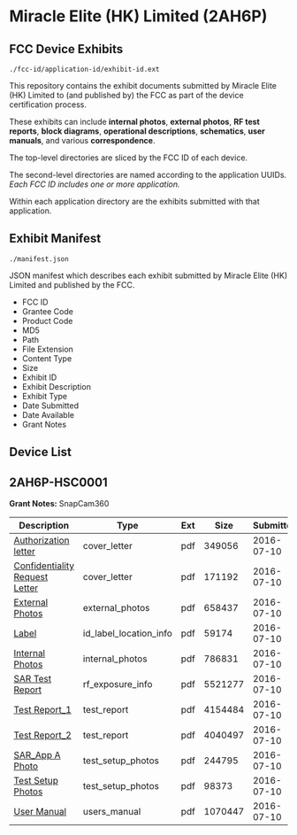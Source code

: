 # Miracle Elite (HK) Limited (2AH6P)
## FCC Device Exhibits

```
./fcc-id/application-id/exhibit-id.ext
```

This repository contains the exhibit documents submitted by Miracle Elite (HK) Limited to (and published by) the FCC as part of the device certification process.

These exhibits can include **internal photos**, **external photos**, **RF test reports**, **block diagrams**, **operational descriptions**, **schematics**, **user manuals**, and various **correspondence**.

The top-level directories are sliced by the FCC ID of each device.

The second-level directories are named according to the application UUIDs. *Each FCC ID includes one or more application.*

Within each application directory are the exhibits submitted with that application. 

## Exhibit Manifest

```
./manifest.json
```

JSON manifest which describes each exhibit submitted by Miracle Elite (HK) Limited and published by the FCC.

- FCC ID
- Grantee Code
- Product Code
- MD5
- Path
- File Extension
- Content Type
- Size
- Exhibit ID
- Exhibit Description
- Exhibit Type
- Date Submitted
- Date Available
- Grant Notes

## Device List
## 2AH6P-HSC0001
**Grant Notes:** SnapCam360

| Description | Type | Ext | Size | Submitted | Available |
| ----------- | ---- | --- | ---- | --------- | --------- |
| [Authorization letter](2AH6P-HSC0001/c7a649162e62c7e3683e5f0c312b7bca/3057186.pdf) | cover_letter | pdf | 349056 | 2016-07-10 | 2016-07-10 |
| [Confidentiality Request Letter](2AH6P-HSC0001/c7a649162e62c7e3683e5f0c312b7bca/3057187.pdf) | cover_letter | pdf | 171192 | 2016-07-10 | 2016-07-10 |
| [External Photos](2AH6P-HSC0001/c7a649162e62c7e3683e5f0c312b7bca/3057188.pdf) | external_photos | pdf | 658437 | 2016-07-10 | 2016-07-10 |
| [Label](2AH6P-HSC0001/c7a649162e62c7e3683e5f0c312b7bca/3057190.pdf) | id_label_location_info | pdf | 59174 | 2016-07-10 | 2016-07-10 |
| [Internal Photos](2AH6P-HSC0001/c7a649162e62c7e3683e5f0c312b7bca/3057189.pdf) | internal_photos | pdf | 786831 | 2016-07-10 | 2016-07-10 |
| [SAR Test Report](2AH6P-HSC0001/c7a649162e62c7e3683e5f0c312b7bca/3057193.pdf) | rf_exposure_info | pdf | 5521277 | 2016-07-10 | 2016-07-10 |
| [Test Report_1](2AH6P-HSC0001/c7a649162e62c7e3683e5f0c312b7bca/3057194.pdf) | test_report | pdf | 4154484 | 2016-07-10 | 2016-07-10 |
| [Test Report_2](2AH6P-HSC0001/c7a649162e62c7e3683e5f0c312b7bca/3057195.pdf) | test_report | pdf | 4040497 | 2016-07-10 | 2016-07-10 |
| [SAR_App A Photo](2AH6P-HSC0001/c7a649162e62c7e3683e5f0c312b7bca/3057185.pdf) | test_setup_photos | pdf | 244795 | 2016-07-10 | 2016-07-10 |
| [Test Setup Photos](2AH6P-HSC0001/c7a649162e62c7e3683e5f0c312b7bca/3057191.pdf) | test_setup_photos | pdf | 98373 | 2016-07-10 | 2016-07-10 |
| [User Manual](2AH6P-HSC0001/c7a649162e62c7e3683e5f0c312b7bca/3057192.pdf) | users_manual | pdf | 1070447 | 2016-07-10 | 2016-07-10 |
